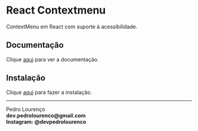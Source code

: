 # React Contextmenu

ContextMenu em React com suporte à acessibilidade.

## Documentação

Clique [aqui](https://github.com/vkbansal/react-contextmenu) para ver a documentação.

## Instalação

Clique [aqui](https://www.npmjs.com/package/react-contextmenu) para fazer a instalação.


<hr>
<stong>Pedro Lourenço</strong><br>
<Strong>dev.pedrolourenco@gmail.com</strong><br>
<Strong>Instagram: @devpedrolourenco</strong>